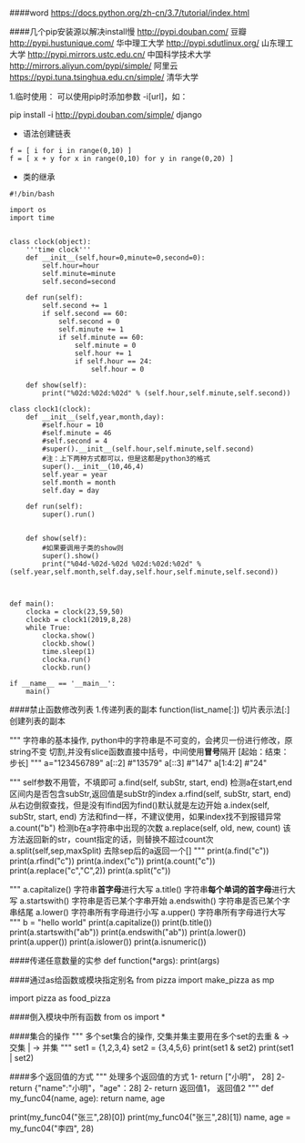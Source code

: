 #

####word
https://docs.python.org/zh-cn/3.7/tutorial/index.html


####几个pip安装源以解决install慢
http://pypi.douban.com/ 豆瓣 
http://pypi.hustunique.com/ 华中理工大学 
http://pypi.sdutlinux.org/ 山东理工大学 
http://pypi.mirrors.ustc.edu.cn/ 中国科学技术大学 
http://mirrors.aliyun.com/pypi/simple/ 阿里云 
https://pypi.tuna.tsinghua.edu.cn/simple/ 清华大学

1.临时使用：
可以使用pip时添加参数 -i[url]，如：

pip install -i http://pypi.douban.com/simple/ django

- 语法创建链表
```
f = [ i for i in range(0,10) ]
f = [ x + y for x in range(0,10) for y in range(0,20) ]
```

- 类的继承
```
#!/bin/bash

import os
import time


class clock(object):
    '''time clock'''
    def __init__(self,hour=0,minute=0,second=0):
        self.hour=hour
        self.minute=minute
        self.second=second
    
    def run(self):
        self.second += 1
        if self.second == 60:
            self.second = 0
            self.minute += 1
            if self.minute == 60:
                self.minute = 0
                self.hour += 1
                if self.hour == 24:
                    self.hour = 0

    def show(self):
        print("%02d:%02d:%02d" % (self.hour,self.minute,self.second))

class clock1(clock):
    def __init__(self,year,month,day):
        #self.hour = 10
        #self.minute = 46
        #self.second = 4
        #super().__init__(self.hour,self.minute,self.second)
        #注：上下两种方式都可以，但是这都是python3的格式
        super().__init__(10,46,4)
        self.year = year
        self.month = month
        self.day = day

    def run(self):
        super().run()


    def show(self):
    	#如果要调用子类的show则
    	super().show()
        print("%04d-%02d-%02d %02d:%02d:%02d" % (self.year,self.month,self.day,self.hour,self.minute,self.second))



def main():
    clocka = clock(23,59,50)
    clockb = clock1(2019,8,28)
    while True:
        clocka.show()
        clockb.show()
        time.sleep(1)
        clocka.run()
        clockb.run()

if __name__ == '__main__':
    main()

```


####禁止函数修改列表
1.传递列表的副本
function(list_name[:])
切片表示法[:]创建列表的副本

"""
    字符串的基本操作, python中的字符串是不可变的，会拷贝一份进行修改，原string不变
    切割,并没有slice函数直接中括号，中间使用**冒号**隔开 [起始：结束：步长]
"""
a="123456789"
a[::2] #"13579"
a[::3] #"147"
a[1:4:2] #"24"

"""
    self参数不用管，不填即可
    a.find(self, subStr, start, end) 检测a在start,end区间内是否包含subStr,返回值是subStr的index
    a.rfind(self, subStr, start, end) 从右边倒叙查找，但是没有lfind因为find()默认就是左边开始
    a.index(self, subStr, start, end) 方法和find一样，不建议使用，如果index找不到报错异常
    a.count("b") 检测b在a字符串中出现的次数
    a.replace(self, old, new, count) 该方法返回新的str，count指定的话，则替换不超过count次
    a.split(self,sep,maxSplit) 去除sep后的a返回一个[]
"""
print(a.find("c"))
print(a.rfind("c"))
print(a.index("c"))
print(a.count("c"))
print(a.replace("c","C",2))
print(a.split("c")) 

"""
    a.capitalize()  字符串**首字母**进行大写
    a.title()  字符串**每个单词的首字母**进行大写
    a.startswith()  字符串是否已某个字串开始
    a.endswith()  字符串是否已某个字串结尾
    a.lower()  字符串所有字母进行小写
    a.upper()  字符串所有字母进行大写
"""
b = "hello world"
print(a.capitalize())
print(b.title())
print(a.startswith("ab"))
print(a.endswith("ab"))
print(a.lower())
print(a.upper())
print(a.islower())
print(a.isnumeric())

####传递任意数量的实参
def function(*args):
    print(args)

####通过as给函数或模块指定别名
from pizza import make_pizza as mp

import pizza as food_pizza

####倒入模块中所有函数
from os import *


####集合的操作
"""
    多个set集合的操作, 交集并集主要用在多个set的去重
    & -> 交集
    | -> 并集
"""
set1 = {1,2,3,4}
set2 = {3,4,5,6}
print(set1 & set2)
print(set1 | set2)

####多个返回值的方式
"""
    处理多个返回值的方式
    1- return ["小明"， 28]
    2- return {"name":"小明"，"age"：28]
    2- return 返回值1， 返回值2
"""
def my_func04(name, age):
    return name, age

print(my_func04("张三",28)[0])
print(my_func04("张三",28)[1])
name, age = my_func04("李四", 28)

